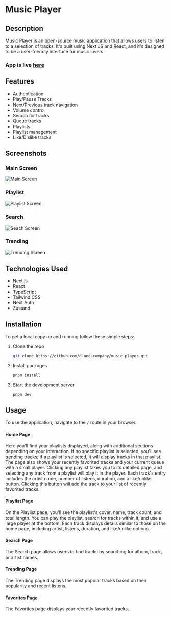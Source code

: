 # Music Player

## Description

Music Player is an open-source music application that allows users to listen to a selection of tracks. It's built using Next JS and React, and it's designed to be a user-friendly interface for music lovers.

### App is live [here](https://music.d-one.design/)

## Features

- Authentication
- Play/Pause Tracks
- Next/Previous track navigation
- Volume control
- Search for tracks
- Queue tracks
- Playlists
- Playlist management
- Like/Dislike tracks

## Screenshots

### Main Screen

![Main Screen](https://utfs.io/f/33728b94-5bcc-4f7d-aa8f-69074bde38cd-fhm5bw.43.19.jpg)

### Playlist

![Playlist Screen](https://utfs.io/f/18eb3cd2-1407-404a-8245-930a57fbc1e0-fhm5bw.39.49.jpg)

### Search

![Seach Screen](https://utfs.io/f/31bae30c-f74f-4cea-868f-c0192f69d8c2-fhm5bw.57.28.jpg)

### Trending

![Trending Screen](https://utfs.io/f/230d9e4f-1851-46f5-94af-c1e7019927f7-fhm5bv.02.10.jpg)

## Technologies Used

- Next.js
- React
- TypeScript
- Tailwind CSS
- Next Auth
- Zustand

## Installation

To get a local copy up and running follow these simple steps:

1.  Clone the repo
    ```bash
    git clone https://github.com/d-one-company/music-player.git
    ```
2.  Install packages
    ```bash
    pnpm install
    ```
3.  Start the development server
    ```bash
    pnpm dev
    ```

## Usage

To use the application, navigate to the `/` route in your browser.

#### Home Page

Here you'll find your playlists displayed, along with additional sections depending on your interaction. If no specific playlist is selected, you'll see trending tracks; if a playlist is selected, it will display tracks in that playlist. The page also shows your recently favorited tracks and your current queue with a small player. Clicking any playlist takes you to its detailed page, and selecting any track from a playlist will play it in the player. Each track's entry includes the artist name, number of listens, duration, and a like/unlike button. Clicking this button will add the track to your list of recently favorited tracks.

#### Playlist Page

On the Playlist page, you'll see the playlist's cover, name, track count, and total length. You can play the playlist, search for tracks within it, and use a large player at the bottom. Each track displays details similar to those on the home page, including artist, listens, duration, and like/unlike options.

#### Search Page

The Search page allows users to find tracks by searching for album, track, or artist names.

#### Trending Page

The Trending page displays the most popular tracks based on their popularity and recent listens.

#### Favorites Page

The Favorites page displays your recently favorited tracks.

